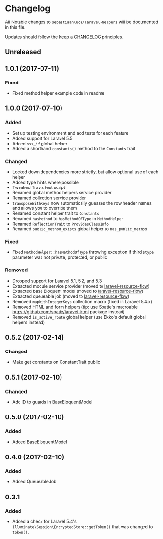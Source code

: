 # Changelog

All Notable changes to `sebastiaanluca/laravel-helpers` will be documented in this file.

Updates should follow the [Keep a CHANGELOG](http://keepachangelog.com/) principles.

##  Unreleased

## 1.0.1 (2017-07-11)

### Fixed

- Fixed method helper example code in readme

## 1.0.0 (2017-07-10)

### Added

- Set up testing environment and add tests for each feature
- Added support for Laravel 5.5
- Added `sss_if` global helper
- Added a shorthand `constants()` method to the `Constants` trait

### Changed

- Locked down dependencies more strictly, but allow optional use of each helper
- Added type hints where possible
- Tweaked Travis test script
- Renamed global method helpers service provider
- Renamed collection service provider
- `transposeWithKeys` now automatically guesses the row header names and allows you to override them
- Renamed constant helper trait to `Constants`
- Renamed `hasMethod` to `hasMethodOfType` in `MethodHelper`
- Renamed `ReflectionTrait` to `ProvidesClassInfo`
- Renamed `public_method_exists` global helper to `has_public_method`

### Fixed

- Fixed `MethodHelper::hasMethodOfType` throwing exception if third `$type` parameter was not private, protected, or public

### Removed

- Dropped support for Laravel 5.1, 5.2, and 5.3
- Extracted module service provider (moved to [laravel-resource-flow](https://github.com/sebastiaanluca/laravel-resource-flow))
- Extracted base Eloquent model (moved to [laravel-resource-flow](https://github.com/sebastiaanluca/laravel-resource-flow))
- Extracted queueable job (moved to [laravel-resource-flow](https://github.com/sebastiaanluca/laravel-resource-flow))
- Removed `mapWithIntegerKeys` collection macro (fixed in Laravel 5.4.x)
- Removed HTML and form helpers (tip: use Spatie's macroable https://github.com/spatie/laravel-html package instead)
- Removed `is_active_route` global helper (use Ekko's default global helpers instead)

## 0.5.2 (2017-02-14)

### Changed

- Make get constants on ConstantTrait public

## 0.5.1 (2017-02-10)

### Changed

- Add ID to guards in BaseEloquentModel

## 0.5.0 (2017-02-10)

### Added

- Added BaseEloquentModel

## 0.4.0 (2017-02-10)

### Added

- Added QueueableJob

## 0.3.1

### Added

- Added a check for Laravel 5.4's `Illuminate\Session\EncryptedStore::getToken()` that was changed to `token()`.
